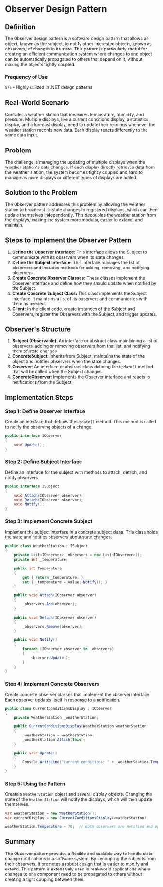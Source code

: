 
# Observer Design Pattern 

## Definition

The Observer design pattern is a software design pattern that allows an object, known as the subject, to notify other interested objects, known as observers, of changes in its state. This pattern is particularly useful for creating an efficient communication system where changes to one object can be automatically propagated to others that depend on it, without making the objects tightly coupled.


### Frequency of Use
`5/5` - Highly utilized in .NET design patterns

## Real-World Scenario

Consider a weather station that measures temperature, humidity, and pressure. Multiple displays, like a current conditions display, a statistics display, and a forecast display, need to update their readings whenever the weather station records new data. Each display reacts differently to the same data input.

## Problem

The challenge is managing the updating of multiple displays when the weather station's data changes. If each display directly retrieves data from the weather station, the system becomes tightly coupled and hard to manage as more displays or different types of displays are added.

## Solution to the Problem

The Observer pattern addresses this problem by allowing the weather station to broadcast its state changes to registered displays, which can then update themselves independently. This decouples the weather station from the displays, making the system more modular, easier to extend, and maintain.



## Steps to Implement the Observer Pattern
1. **Define the Observer Interface:** This interface allows the Subject to communicate with its observers when its state changes.
2. **Define the Subject Interface:** This interface manages the list of observers and includes methods for adding, removing, and notifying observers.
3. **Create Concrete Observer Classes:** These classes implement the Observer interface and define how they should update when notified by the Subject.
4. **Create Concrete Subject Class:** This class implements the Subject interface. It maintains a list of its observers and communicates with them as needed.
5. **Client:** In the client code, create instances of the Subject and Observers, register the Observers with the Subject, and trigger updates.




## Observer's Structure

1. **Subject (Observable)**: An interface or abstract class maintaining a list of observers, adding or removing observers from that list, and notifying them of state changes.
2. **ConcreteSubject**: Inherits from Subject, maintains the state of the object and notifies observers when the state changes.
3. **Observer**: An interface or abstract class defining the `Update()` method that will be called when the Subject changes.
4. **ConcreteObserver**: Implements the Observer interface and reacts to notifications from the Subject.

## Implementation Steps

### Step 1: Define Observer Interface
Create an interface that defines the `Update()` method. This method is called to notify the observing objects of a change.

```csharp
public interface IObserver
{
    void Update();
}
```

### Step 2: Define Subject Interface
Define an interface for the subject with methods to attach, detach, and notify observers.

```csharp
public interface ISubject
{
    void Attach(IObserver observer);
    void Detach(IObserver observer);
    void Notify();
}
```

### Step 3: Implement Concrete Subject
Implement the subject interface in a concrete subject class. This class holds the state and notifies observers about state changes.

```csharp
public class WeatherStation : ISubject
{
    private List<IObserver> _observers = new List<IObserver>();
    private int _temperature;

    public int Temperature
    {
        get { return _temperature; }
        set { _temperature = value; Notify(); }
    }

    public void Attach(IObserver observer)
    {
        _observers.Add(observer);
    }

    public void Detach(IObserver observer)
    {
        _observers.Remove(observer);
    }

    public void Notify()
    {
        foreach (IObserver observer in _observers)
        {
            observer.Update();
        }
    }
}
```

### Step 4: Implement Concrete Observers
Create concrete observer classes that implement the observer interface. Each observer updates itself in response to a notification.

```csharp
public class CurrentConditionsDisplay : IObserver
{
    private WeatherStation _weatherStation;

    public CurrentConditionsDisplay(WeatherStation weatherStation)
    {
        _weatherStation = weatherStation;
        _weatherStation.Attach(this);
    }

    public void Update()
    {
        Console.WriteLine("Current conditions: " + _weatherStation.Temperature + "F degrees.");
    }
}
```

### Step 5: Using the Pattern
Create a `WeatherStation` object and several display objects. Changing the state of the `WeatherStation` will notify the displays, which will then update themselves.

```csharp
var weatherStation = new WeatherStation();
var currentDisplay = new CurrentConditionsDisplay(weatherStation);

weatherStation.Temperature = 70;  // Both observers are notified and updated.
```

## Summary

The Observer pattern provides a flexible and scalable way to handle state change notifications in a software system. By decoupling the subjects from their observers, it promotes a robust design that is easier to modify and extend. This pattern is extensively used in real-world applications where changes to one component need to be propagated to others without creating a tight coupling between them.